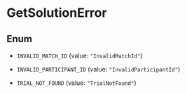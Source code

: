 

# GetSolutionError

## Enum


* `INVALID_MATCH_ID` (value: `"InvalidMatchId"`)

* `INVALID_PARTICIPANT_ID` (value: `"InvalidParticipantId"`)

* `TRIAL_NOT_FOUND` (value: `"TrialNotFound"`)



